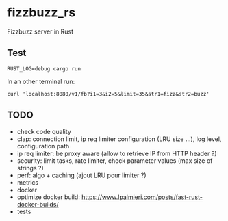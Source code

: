 # fizzbuzz_rs
Fizzbuzz server in Rust

## Test

```
RUST_LOG=debug cargo run
```

In an other terminal run:
```
curl 'localhost:8080/v1/fb?i1=3&i2=5&limit=35&str1=fizz&str2=buzz'
```

## TODO

- check code quality
- clap: connection limit, ip req limiter configuration (LRU size ...), log level, configuration path
- ip req limiter: be proxy aware (allow to retrieve IP from HTTP header ?)
- security: limit tasks, rate limiter, check parameter values (max size of strings ?)
- perf: algo + caching (ajout LRU pour limiter ?)
- metrics
- docker
- optimize docker build: https://www.lpalmieri.com/posts/fast-rust-docker-builds/
- tests
